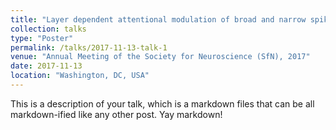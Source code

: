 ```yaml
---
title: "Layer dependent attentional modulation of broad and narrow spiking cells in primate V1"
collection: talks
type: "Poster"
permalink: /talks/2017-11-13-talk-1
venue: "Annual Meeting of the Society for Neuroscience (SfN), 2017"
date: 2017-11-13
location: "Washington, DC, USA"
---
```


This is a description of your talk, which is a markdown files that can be all markdown-ified like any other post. Yay markdown!
